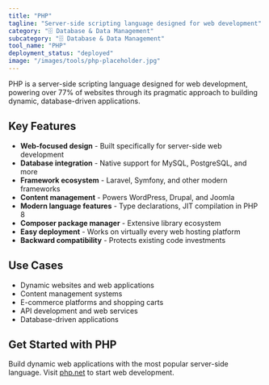 ```yaml
---
title: "PHP"
tagline: "Server-side scripting language designed for web development"
category: "🗄️ Database & Data Management"
subcategory: "🗄️ Database & Data Management"
tool_name: "PHP"
deployment_status: "deployed"
image: "/images/tools/php-placeholder.jpg"
---
```

PHP is a server-side scripting language designed for web development, powering over 77% of websites through its pragmatic approach to building dynamic, database-driven applications.

## Key Features

- **Web-focused design** - Built specifically for server-side web development
- **Database integration** - Native support for MySQL, PostgreSQL, and more
- **Framework ecosystem** - Laravel, Symfony, and other modern frameworks
- **Content management** - Powers WordPress, Drupal, and Joomla
- **Modern language features** - Type declarations, JIT compilation in PHP 8
- **Composer package manager** - Extensive library ecosystem
- **Easy deployment** - Works on virtually every web hosting platform
- **Backward compatibility** - Protects existing code investments

## Use Cases

- Dynamic websites and web applications
- Content management systems
- E-commerce platforms and shopping carts
- API development and web services
- Database-driven applications

## Get Started with PHP

Build dynamic web applications with the most popular server-side language. Visit [php.net](https://www.php.net) to start web development.